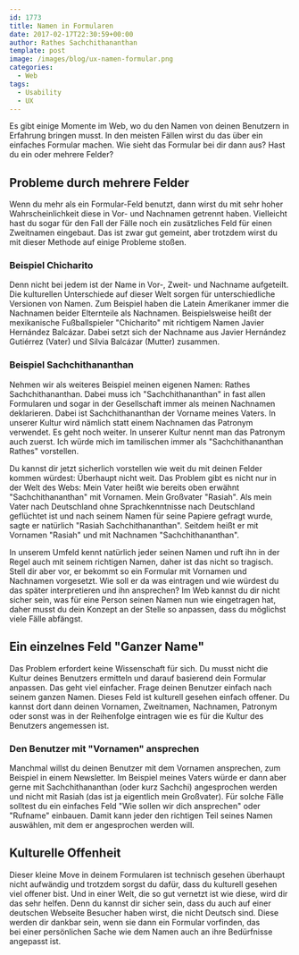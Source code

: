 ```yaml
---
id: 1773
title: Namen in Formularen
date: 2017-02-17T22:30:59+00:00
author: Rathes Sachchithananthan
template: post
image: /images/blog/ux-namen-formular.png
categories:
  - Web
tags:
  - Usability
  - UX
---
```

Es gibt einige Momente im Web, wo du den Namen von deinen Benutzern in Erfahrung bringen musst. In den meisten Fällen wirst du das über ein einfaches Formular machen. Wie sieht das Formular bei dir dann aus? Hast du ein oder mehrere Felder?

<!--more-->

## Probleme durch mehrere Felder

Wenn du mehr als ein Formular-Feld benutzt, dann wirst du mit sehr hoher Wahrscheinlichkeit diese in Vor- und Nachnamen getrennt haben. Vielleicht hast du sogar für den Fall der Fälle noch ein zusätzliches Feld für einen Zweitnamen eingebaut. Das ist zwar gut gemeint, aber trotzdem wirst du mit dieser Methode auf einige Probleme stoßen.

### Beispiel Chicharito

Denn nicht bei jedem ist der Name in Vor-, Zweit- und Nachname aufgeteilt. Die kulturellen Unterschiede auf dieser Welt sorgen für unterschiedliche Versionen von Namen. Zum Beispiel haben die Latein Amerikaner immer die Nachnamen beider Elternteile als Nachnamen. Beispielsweise heißt der mexikanische Fußballspieler "Chicharito" mit richtigem Namen Javier Hernández Balcázar. Dabei setzt sich der Nachname aus Javier Hernández Gutiérrez (Vater) und Silvia Balcázar (Mutter) zusammen.

### Beispiel Sachchithananthan

Nehmen wir als weiteres Beispiel meinen eigenen Namen: Rathes Sachchithananthan. Dabei muss ich "Sachchithananthan" in fast allen Formularen und sogar in der Gesellschaft immer als meinen Nachnamen deklarieren. Dabei ist Sachchithananthan der Vorname meines Vaters. In unserer Kultur wird nämlich statt einem Nachnamen das Patronym verwendet. Es geht noch weiter. In unserer Kultur nennt man das Patronym auch zuerst. Ich würde mich im tamilischen immer als "Sachchithananthan Rathes" vorstellen.

Du kannst dir jetzt sicherlich vorstellen wie weit du mit deinen Felder kommen würdest: Überhaupt nicht weit. Das Problem gibt es nicht nur in der Welt des Webs: Mein Vater heißt wie bereits oben erwähnt "Sachchithananthan" mit Vornamen. Mein Großvater "Rasiah". Als mein Vater nach Deutschland ohne Sprachkenntnisse nach Deutschland geflüchtet ist und nach seinem Namen für seine Papiere gefragt wurde, sagte er natürlich "Rasiah Sachchithananthan". Seitdem heißt er mit Vornamen "Rasiah" und mit Nachnamen "Sachchithananthan".

In unserem Umfeld kennt natürlich jeder seinen Namen und ruft ihn in der Regel auch mit seinem richtigen Namen, daher ist das nicht so tragisch. Stell dir aber vor, er bekommt so ein Formular mit Vornamen und Nachnamen vorgesetzt. Wie soll er da was eintragen und wie würdest du das später interpretieren und ihn ansprechen? Im Web kannst du dir nicht sicher sein, was für eine Person seinen Namen nun wie eingetragen hat, daher musst du dein Konzept an der Stelle so anpassen, dass du möglichst viele Fälle abfängst.

## Ein einzelnes Feld "Ganzer Name"

Das Problem erfordert keine Wissenschaft für sich. Du musst nicht die Kultur deines Benutzers ermitteln und darauf basierend dein Formular anpassen. Das geht viel einfacher. Frage deinen Benutzer einfach nach seinem ganzen Namen. Dieses Feld ist kulturell gesehen einfach offener. Du kannst dort dann deinen Vornamen, Zweitnamen, Nachnamen, Patronym oder sonst was in der Reihenfolge eintragen wie es für die Kultur des Benutzers angemessen ist.

### Den Benutzer mit "Vornamen" ansprechen

Manchmal willst du deinen Benutzer mit dem Vornamen ansprechen, zum Beispiel in einem Newsletter. Im Beispiel meines Vaters würde er dann aber gerne mit Sachchithananthan (oder kurz Sachchi) angesprochen werden und nicht mit Rasiah (das ist ja eigentlich mein Großvater). Für solche Fälle solltest du ein einfaches Feld "Wie sollen wir dich ansprechen" oder "Rufname" einbauen. Damit kann jeder den richtigen Teil seines Namen auswählen, mit dem er angesprochen werden will.

## Kulturelle Offenheit

Dieser kleine Move in deinem Formularen ist technisch gesehen überhaupt nicht aufwändig und trotzdem sorgst du dafür, dass du kulturell gesehen viel offener bist. Und in einer Welt, die so gut vernetzt ist wie diese, wird dir das sehr helfen. Denn du kannst dir sicher sein, dass du auch auf einer deutschen Webseite Besucher haben wirst, die nicht Deutsch sind. Diese werden dir dankbar sein, wenn sie dann ein Formular vorfinden, das bei einer persönlichen Sache wie dem Namen auch an ihre Bedürfnisse angepasst ist.